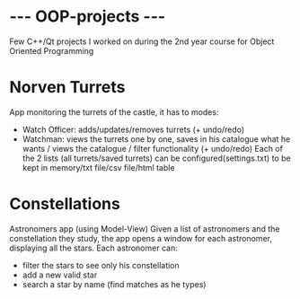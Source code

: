 # --- OOP-projects ---
Few C++/Qt projects I worked on during the 2nd year course for Object Oriented Programming


# Norven Turrets
App monitoring the turrets of the castle, it has to modes:
- Watch Officer: adds/updates/removes turrets (+ undo/redo)
- Watchman: views the turrets one by one, saves in his catalogue what he wants / views the catalogue / filter functionality (+ undo/redo)
Each of the 2 lists (all turrets/saved turrets) can be configured(settings.txt) to be kept in memory/txt file/csv file/html table

# Constellations
Astronomers app (using Model-View)
Given a list of astronomers and the constellation they study, the app opens a window for each astronomer, displaying all the stars. Each astronomer can:
- filter the stars to see only his constellation
- add a new valid star
- search a star by name (find matches as he types)
